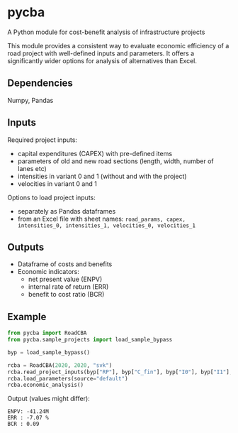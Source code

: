 # pycba
A Python module for cost-benefit analysis of infrastructure projects


This module provides a consistent way to evaluate economic efficiency
of a road project with well-defined inputs and parameters.
It offers a significantly wider options for analysis of alternatives
than Excel.


## Dependencies
Numpy, Pandas


## Inputs
Required project inputs:
* capital expenditures (CAPEX) with pre-defined items
* parameters of old and new road sections (length, width, number of lanes etc)
* intensities in variant 0 and 1 (without and with the project)
* velocities in variant 0 and 1

Options to load project inputs:
* separately as Pandas dataframes
* from an Excel file with sheet names:
  `road_params, capex, intensities_0, intensities_1, velocities_0, velocities_1`


## Outputs
* Dataframe of costs and benefits
* Economic indicators:
  - net present value (ENPV)
  - internal rate of return (ERR)
  - benefit to cost ratio (BCR)


## Example

```python
from pycba import RoadCBA
from pycba.sample_projects import load_sample_bypass

byp = load_sample_bypass()

rcba = RoadCBA(2020, 2020, "svk")
rcba.read_project_inputs(byp["RP"], byp["C_fin"], byp["I0"], byp["I1"], byp["V0"], byp["V1"])
rcba.load_parameters(source="default")
rcba.economic_analysis()
```

Output (values might differ):
```
ENPV: -41.24M
ERR : -7.07 %
BCR : 0.09
```



